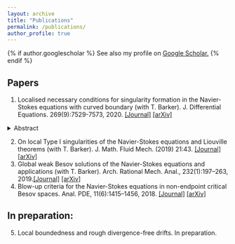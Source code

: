 ```yaml
---
layout: archive
title: "Publications"
permalink: /publications/
author_profile: true
---
```



{% if author.googlescholar %}
  See also my profile on <u><a href="{{author.googlescholar}}">Google Scholar</a>.</u>
{% endif %}

## Papers

1. Localised necessary conditions for singularity formation in the Navier-Stokes equations with curved boundary (with T. Barker). J. Differential Equations. 269(9):7529-7573, 2020. [[Journal]](https://doi.org/10.1016/j.jde.2020.06.009) [[arXiv]](https://arxiv.org/abs/1811.00507)
<details><summary>Abstract</summary>
$\int_0^1$ try me
</details>

2. On local Type I singularities of the Navier-Stokes equations and Liouville theorems (with T. Barker). J. Math. Fluid Mech. (2019) 21:43. [[Journal]](https://doi.org/10.1007/s00021-019-0448-z) [[arXiv]](https://arxiv.org/abs/1811.00502)
3. Global weak Besov solutions of the Navier-Stokes equations and applications (with T. Barker). Arch. Rational Mech. Anal., 232(1):197–263, 2019.[[Journal]](https://doi.org/10.1007/s00205-018-1319-0) [[arXiv]](https://arxiv.org/abs/1802.03164)
4. Blow-up criteria for the Navier-Stokes equations in non-endpoint critical Besov spaces. Anal. PDE, 11(6):1415–1456, 2018. [[Journal]](https://doi.org/10.2140/apde.2018.11.1415) [[arXiv]](https://arxiv.org/abs/1612.04439)

## In preparation:

5. Local boundedness and rough divergence-free drifts. In preparation.

